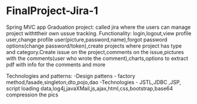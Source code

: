 # FinalProject-Jira-1

Spring MVC app
Graduation project: called jira where the users can manage project withttheir own ussue tracking.
Functionality: login,logout,view profile user,change profile user(picture,password,name),forgot password options(change password/token),create projects where project has type and category.Create issue on the project,comments on the issue,pictures with the comments(user who wrote the comment),charts,options to extract pdf with info for the comments and more


Technologies and patterns:
-Design pattens - factory method,fasade,singleton,dto,pojo,dao
-Technologies - JSTL,JDBC ,JSP, script loading data,log4j,javaXMail,js,ajax,html,css,bootstrap,base64 compression the pics
